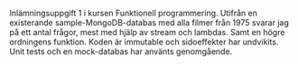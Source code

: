 Inlämningsuppgift 1 i kursen Funktionell programmering.
Utifrån en existerande sample-MongoDB-databas med alla filmer från 1975 svarar jag på ett antal frågor, mest med hjälp av stream och lambdas. Samt en högre ordningens funktion. Koden är immutable och sidoeffekter har undvikits. Unit tests och en mock-databas har använts genomgående.
